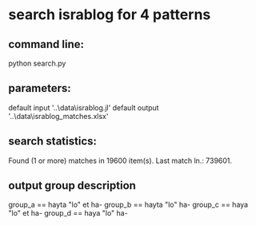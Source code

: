 # search israblog for 4 patterns
command line:
-------------
python search.py

parameters:
-----------
default input '..\data\israblog.jl'
default output '..\data\israblog_matches.xlsx'

search statistics:
-------------------
Found (1 or more) matches in 19600 item(s). 
Last match ln.: 739601.

output group description
------------------------
group_a == hayta "lo" et ha-
group_b == hayta "lo" 	 ha-
group_c == haya "lo" et ha-
group_d == haya "lo" 	 ha-

